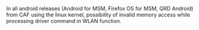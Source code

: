 In all android releases (Android for MSM, Firefox OS for MSM, QRD Android) from CAF using the linux kernel, possibility of invalid memory access while processing driver command in WLAN function.